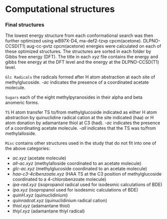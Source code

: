 # Computational structures

### Final structures

The lowest energy structure from each conformational search was then further optimized using wB97X-D4, ma-def2-tzvp cpcm(acetone). DLPNO-CCSD(T1) aug-cc-pvtz cpcm(acetone) energies were calculated on each of these optimized structures. The structures are sorted in each folder by Gibbs free energy (DFT). The title in each *xyz* file contains the energy and gibbs free energy at the DFT level and the energy at the DLPNO-CCSD(T1) level.

`Glc Radicals` the radicals formed after H atom abstraction at each site of methylglucoside. *-ac* indicates the presence of a coordinated acetate molecule.

`Sugars` each of the eight methylpyranosides in their alpha and beta anomeric forms.

`TS` H atom transfer TS to/from methylglucoside indicated as either H atom abstraction by quinuclidine radical cation at the site indicated (haa) or H atom donation by adamantane thiol at C3 (had). *-ac* indicates the presence of a coordinating acetate molecule. *-all* indicates that the TS was to/from methylalloside.

`Misc` contains other structures used in the study that do not fit into one of the above categories:
* *ac.xyz* (acetate molecule)
* *all-ac.xyz* (methylalloside coordinated to an acetate molecule)
* *glc-ac.xyz* (methylglucoside coordinated to an acetate molecule)
* *haa-c3-4clbenzoate.xyz* (HAA TS at the C3 position of methylglucoside coordinated to a 4-chlorobenzoate molecule)
* *ipa-rad.xyz* (isopropanol radical used for isodesmic calculations of BDE)
* *ipa.xyz* (isopropanol used for isodesmic calculations of BDE)
* *quinH.xyz* (quinuclidinium)
* *quinradcat.xyz* (quinuclidinium radical cation)
* *thiol.xyz* (adamantane thiol)
* *thiyl.xyz* (adamantane thiyl radical)